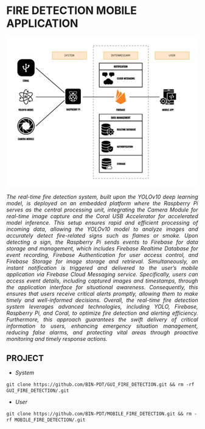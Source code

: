 # FIRE DETECTION MOBILE APPLICATION

![](public/WORKFLOW.png)

<p align="justify">
    <em>
        The real-time fire detection system, built upon the YOLOv10 deep learning model, is deployed on an embedded platform where the Raspberry Pi serves as the central processing unit, integrating the Camera Module for real-time image capture and the Coral USB Accelerator for accelerated model inference. This setup ensures rapid and efficient processing of incoming data, allowing the YOLOv10 model to analyze images and accurately detect fire-related signs such as flames or smoke. Upon detecting a sign, the Raspberry Pi sends events to Firebase for data storage and management, which includes Firebase Realtime Database for event recording, Firebase Authentication for user access control, and Firebase Storage for image storage and retrieval. Simultaneously, an instant notification is triggered and delivered to the user’s mobile application via Firebase Cloud Messaging service. Specifically, users can access event details, including captured images and timestamps, through the application interface for situational awareness. Consequently, this ensures that users receive critical alerts promptly, allowing them to make timely and well-informed decisions. Overall, the real-time fire detection system leverages advanced technologies, including YOLO, Firebase, Raspberry Pi, and Coral, to optimize fire detection and alerting efficiency. Furthermore, this approach guarantees the swift delivery of critical information to users, enhancing emergency situation management, reducing false alarms, and protecting vital areas through proactive monitoring and timely response actions.
    </em>
</p>

## PROJECT

- _System_

```
git clone https://github.com/BIN-PDT/GUI_FIRE_DETECTION.git && rm -rf GUI_FIRE_DETECTION/.git
```

- _User_

```
git clone https://github.com/BIN-PDT/MOBILE_FIRE_DETECTION.git && rm -rf MOBILE_FIRE_DETECTION/.git
```
